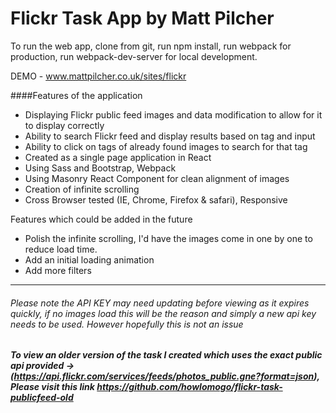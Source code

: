 # Flickr Task App by Matt Pilcher

To run the web app, clone from git, run npm install, run webpack for production, run webpack-dev-server for local development.

DEMO - www.mattpilcher.co.uk/sites/flickr

####Features of the application
- Displaying Flickr public feed images and data modification to allow for it to display correctly
- Ability to search Flickr feed and display results based on tag and input
- Ability to click on tags of already found images to search for that tag
- Created as a single page application in React
- Using Sass and Bootstrap, Webpack
- Using Masonry React Component for clean alignment of images
- Creation of infinite scrolling
- Cross Browser tested (IE, Chrome, Firefox & safari), Responsive


Features which could be added in the future
- Polish the infinite scrolling, I'd have the images come in one by one to reduce load time.
- Add an initial loading animation
- Add more filters

***

###### Please note the API KEY may need updating before viewing as it expires quickly, if no images load this will be the reason and simply a new api key needs to be used. However hopefully this is not an issue

##### To view an older version of the task I created which uses the exact public api provided -> (https://api.flickr.com/services/feeds/photos_public.gne?format=json), Please visit this link https://github.com/howlomogo/flickr-task-publicfeed-old
